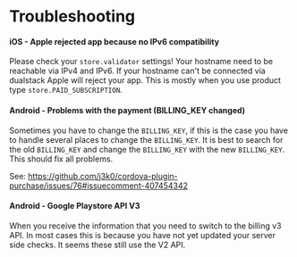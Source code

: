 # Troubleshooting

#### iOS - Apple rejected app because no IPv6 compatibility
Please check your `store.validator` settings! Your hostname need to be reachable via IPv4 and IPv6. If your hostname can't be connected via dualstack Apple will reject your app. This is mostly when you use product type `store.PAID_SUBSCRIPTION`.

#### Android - Problems with the payment (BILLING_KEY changed)
Sometimes you have to change the `BILLING_KEY`, if this is the case you have to handle several places to change the `BILLING_KEY`.
It is best to search for the old `BILLING_KEY` and change the `BILLING_KEY` with the new `BILLING_KEY`. This should fix all problems.

See: https://github.com/j3k0/cordova-plugin-purchase/issues/76#issuecomment-407454342

#### Android - Google Playstore API V3
When you receive the information that you need to switch to the billing v3 API. In most cases this is because you have not yet updated your server side checks. It seems these still use the V2 API.
